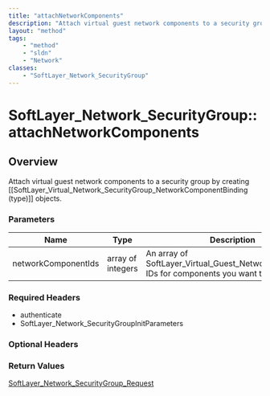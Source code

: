 ```yaml
---
title: "attachNetworkComponents"
description: "Attach virtual guest network components to a security group by creating [[SoftLayer_Virtual_Network_SecurityGroup_Networ... "
layout: "method"
tags:
    - "method"
    - "sldn"
    - "Network"
classes:
    - "SoftLayer_Network_SecurityGroup"
---
```

# SoftLayer_Network_SecurityGroup::attachNetworkComponents
## Overview 
Attach virtual guest network components to a security group by creating [[SoftLayer_Virtual_Network_SecurityGroup_NetworkComponentBinding (type)]] objects. 

### Parameters 
|Name | Type | Description |
| --- | --- | --- |
|networkComponentIds| array of integers| An array of SoftLayer_Virtual_Guest_Network_Component IDs for components you want to attach|


### Required Headers
* authenticate
* SoftLayer_Network_SecurityGroupInitParameters

### Optional Headers

### Return Values
<a href='/reference/datatypes/SoftLayer_Network_SecurityGroup_Request'>SoftLayer_Network_SecurityGroup_Request </a>

